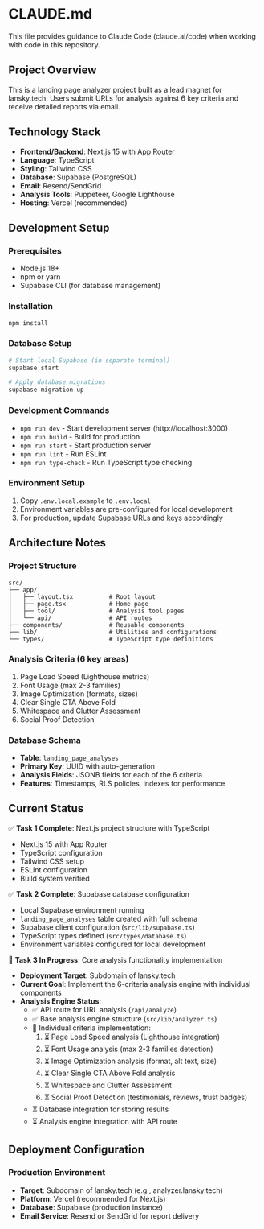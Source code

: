 # CLAUDE.md

This file provides guidance to Claude Code (claude.ai/code) when working with code in this repository.

## Project Overview

This is a landing page analyzer project built as a lead magnet for lansky.tech. Users submit URLs for analysis against 6 key criteria and receive detailed reports via email.

## Technology Stack

- **Frontend/Backend**: Next.js 15 with App Router
- **Language**: TypeScript
- **Styling**: Tailwind CSS
- **Database**: Supabase (PostgreSQL)
- **Email**: Resend/SendGrid
- **Analysis Tools**: Puppeteer, Google Lighthouse
- **Hosting**: Vercel (recommended)

## Development Setup

### Prerequisites
- Node.js 18+ 
- npm or yarn
- Supabase CLI (for database management)

### Installation
```bash
npm install
```

### Database Setup
```bash
# Start local Supabase (in separate terminal)
supabase start

# Apply database migrations
supabase migration up
```

### Development Commands
- `npm run dev` - Start development server (http://localhost:3000)
- `npm run build` - Build for production
- `npm run start` - Start production server
- `npm run lint` - Run ESLint
- `npm run type-check` - Run TypeScript type checking

### Environment Setup
1. Copy `.env.local.example` to `.env.local`
2. Environment variables are pre-configured for local development
3. For production, update Supabase URLs and keys accordingly

## Architecture Notes

### Project Structure
```
src/
├── app/
│   ├── layout.tsx          # Root layout
│   ├── page.tsx            # Home page
│   ├── tool/               # Analysis tool pages
│   └── api/                # API routes
├── components/             # Reusable components
├── lib/                    # Utilities and configurations
└── types/                  # TypeScript type definitions
```

### Analysis Criteria (6 key areas)
1. Page Load Speed (Lighthouse metrics)
2. Font Usage (max 2-3 families)
3. Image Optimization (formats, sizes)
4. Clear Single CTA Above Fold
5. Whitespace and Clutter Assessment
6. Social Proof Detection

### Database Schema
- **Table**: `landing_page_analyses`
- **Primary Key**: UUID with auto-generation
- **Analysis Fields**: JSONB fields for each of the 6 criteria
- **Features**: Timestamps, RLS policies, indexes for performance

## Current Status

✅ **Task 1 Complete**: Next.js project structure with TypeScript
- Next.js 15 with App Router
- TypeScript configuration
- Tailwind CSS setup
- ESLint configuration
- Build system verified

✅ **Task 2 Complete**: Supabase database configuration
- Local Supabase environment running
- `landing_page_analyses` table created with full schema
- Supabase client configuration (`src/lib/supabase.ts`)
- TypeScript types defined (`src/types/database.ts`)
- Environment variables configured for local development

🚧 **Task 3 In Progress**: Core analysis functionality implementation
- **Deployment Target**: Subdomain of lansky.tech
- **Current Goal**: Implement the 6-criteria analysis engine with individual components
- **Analysis Engine Status**:
  - ✅ API route for URL analysis (`/api/analyze`)
  - ✅ Base analysis engine structure (`src/lib/analyzer.ts`)
  - 🚧 Individual criteria implementation:
    1. ⏳ Page Load Speed analysis (Lighthouse integration)
    2. ⏳ Font Usage analysis (max 2-3 families detection)
    3. ⏳ Image Optimization analysis (format, alt text, size)
    4. ⏳ Clear Single CTA Above Fold analysis
    5. ⏳ Whitespace and Clutter Assessment
    6. ⏳ Social Proof Detection (testimonials, reviews, trust badges)
  - ⏳ Database integration for storing results
  - ⏳ Analysis engine integration with API route

## Deployment Configuration

### Production Environment
- **Target**: Subdomain of lansky.tech (e.g., analyzer.lansky.tech)
- **Platform**: Vercel (recommended for Next.js)
- **Database**: Supabase (production instance)
- **Email Service**: Resend or SendGrid for report delivery